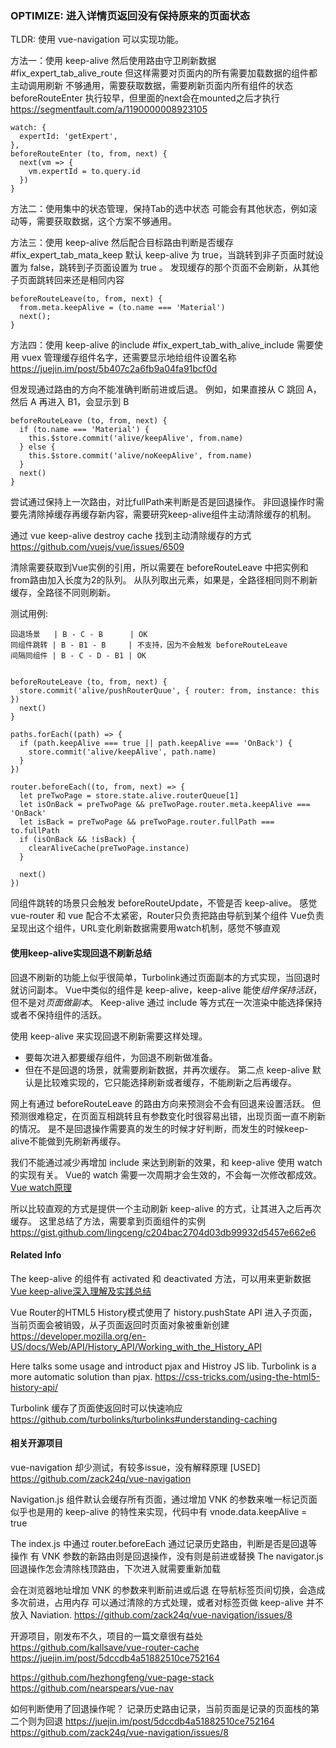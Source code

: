 ### OPTIMIZE: 进入详情页返回没有保持原来的页面状态
TLDR: 使用 vue-navigation 可以实现功能。

方法一：使用 keep-alive 然后使用路由守卫刷新数据 #fix_expert_tab_alive_route
但这样需要对页面内的所有需要加载数据的组件都主动调用刷新
不够通用，需要获取数据，需要刷新页面内所有组件的状态
beforeRouteEnter 执行较早，但里面的next会在mounted之后才执行
https://segmentfault.com/a/1190000008923105

    watch: {
      expertId: 'getExpert',
    },
    beforeRouteEnter (to, from, next) {
      next(vm => {
        vm.expertId = to.query.id
      })
    }

方法二：使用集中的状态管理，保持Tab的选中状态
可能会有其他状态，例如滚动等，需要获取数据，这个方案不够通用。

方法三：使用 keep-alive 然后配合目标路由判断是否缓存 #fix_expert_tab_mata_keep
默认 keep-alive 为 true，当跳转到非子页面时就设置为 false，跳转到子页面设置为 true 。
发现缓存的那个页面不会刷新，从其他子页面跳转回来还是相同内容

    beforeRouteLeave(to, from, next) {
      from.meta.keepAlive = (to.name === 'Material')
      next();
    }

方法四：使用 keep-alive 的include #fix_expert_tab_with_alive_include
需要使用 vuex 管理缓存组件名字，还需要显示地给组件设置名称
https://juejin.im/post/5b407c2a6fb9a04fa91bcf0d

但发现通过路由的方向不能准确判断前进或后退。
例如，如果直接从 C 跳回 A，然后 A 再进入 B1，会显示到 B

    beforeRouteLeave (to, from, next) {
      if (to.name === 'Material') {
        this.$store.commit('alive/keepAlive', from.name)
      } else {
        this.$store.commit('alive/noKeepAlive', from.name)
      }
      next()
    }

尝试通过保持上一次路由，对比fullPath来判断是否是回退操作。
非回退操作时需要先清除掉缓存再缓存新内容，需要研究keep-alive组件主动清除缓存的机制。

通过 vue keep-alive destroy cache 找到主动清除缓存的方式
https://github.com/vuejs/vue/issues/6509

清除需要获取到Vue实例的引用，所以需要在 beforeRouteLeave 中把实例和from路由加入长度为2的队列。
从队列取出元素，如果是，全路径相同则不刷新缓存，全路径不同则刷新。

测试用例:

    回退场景   | B - C - B      | OK
    同组件跳转 | B - B1 - B     | 不支持，因为不会触发 beforeRouteLeave
    间隔同组件 | B - C - D - B1 | OK


    beforeRouteLeave (to, from, next) {
      store.commit('alive/pushRouterQuue', { router: from, instance: this })
      next()
    }

    paths.forEach((path) => {
      if (path.keepAlive === true || path.keepAlive === 'OnBack') {
        store.commit('alive/keepAlive', path.name)
      }
    })

    router.beforeEach((to, from, next) => {
      let preTwoPage = store.state.alive.routerQueue[1]
      let isOnBack = preTwoPage && preTwoPage.router.meta.keepAlive === 'OnBack'
      let isBack = preTwoPage && preTwoPage.router.fullPath === to.fullPath
      if (isOnBack && !isBack) {
        clearAliveCache(preTwoPage.instance)
      }

      next()
    })

同组件跳转的场景只会触发 beforeRouteUpdate，不管是否 keep-alive。
感觉 vue-router 和 vue 配合不太紧密，Router只负责把路由导航到某个组件
Vue负责呈现出这个组件，URL变化刷新数据需要用watch机制，感觉不够直观

#### 使用keep-alive实现回退不刷新总结
回退不刷新的功能上似乎很简单，Turbolink通过页面副本的方式实现，当回退时就访问副本。
Vue中类似的组件是 keep-alive，keep-alive 能使*组件保持活跃*，但不是对*页面做副本*。
Keep-alive 通过 include 等方式在一次渲染中能选择保持或者不保持组件的活跃。

使用 keep-alive 来实现回退不刷新需要这样处理。
+ 要每次进入都要缓存组件，为回退不刷新做准备。
+ 但在不是回退的场景，就需要刷新数据，并再次缓存。
第二点 keep-alive 默认是比较难实现的，它只能选择刷新或者缓存，不能刷新之后再缓存。

网上有通过 beforeRouteLeave 的路由方向来预测会不会有回退来设置活跃。
但预测很难稳定，在页面互相跳转且有参数变化时很容易出错，出现页面一直不刷新的情况。
是不是回退操作需要真的发生的时候才好判断，而发生的时候keep-alive不能做到先刷新再缓存。

我们不能通过减少再增加 include 来达到刷新的效果，和 keep-alive 使用 watch 的实现有关。
Vue的 watch 需要一次周期才会生效的，不会每一次修改都成效。
[Vue watch原理](https://juejin.im/post/5d629380518825121f661973)

所以比较直观的方式是提供一个主动刷新 keep-alive 的方式，让其进入之后再次缓存。
这里总结了方法，需要拿到页面组件的实例
https://gist.github.com/lingceng/c204bac2704d03db99932d5457e662e6

#### Related Info
The keep-alive 的组件有 activated 和 deactivated 方法，可以用来更新数据
[Vue keep-alive深入理解及实践总结](https://juejin.im/post/5d5a534351882568916523b7)

Vue Router的HTML5 History模式使用了 history.pushState API
进入子页面，当前页面会被销毁，从子页面返回时页面对象被重新创建
https://developer.mozilla.org/en-US/docs/Web/API/History_API/Working_with_the_History_API

Here talks some usage and introduct pjax and Histroy JS lib.
Turbolink is a more automatic solution than pjax.
https://css-tricks.com/using-the-html5-history-api/

Turbolink 缓存了页面使返回时可以快速响应
https://github.com/turbolinks/turbolinks#understanding-caching

#### 相关开源项目
vue-navigation 却少测试，有较多issue，没有解释原理 [USED]
https://github.com/zack24q/vue-navigation

Navigation.js 组件默认会缓存所有页面，通过增加 VNK 的参数来唯一标记页面
似乎也是用的 keep-alive 的特性来实现，代码中有 vnode.data.keepAlive = true

The index.js 中通过 router.beforeEach 通过记录历史路由，判断是否是回退等操作
有 VNK 参数的新路由则是回退操作，没有则是前进或替换
The navigator.js 回退操作怎会清除栈顶路由，下次进入就需要重新加载

会在浏览器地址增加 VNK 的参数来判断前进或后退
在导航标签页间切换，会造成多次前进，占用内存
可以通过清除的方式处理，或者对标签页做 keep-alive 并不放入 Naviation.
https://github.com/zack24q/vue-navigation/issues/8

开源项目，刚发布不久，项目的一篇文章很有益处
https://github.com/kallsave/vue-router-cache
https://juejin.im/post/5dccdb4a51882510ce752164

https://github.com/hezhongfeng/vue-page-stack
https://github.com/nearspears/vue-nav

如何判断使用了回退操作呢？
记录历史路由记录，当前页面是记录的页面栈的第二个则为回退
https://juejin.im/post/5dccdb4a51882510ce752164
https://github.com/zack24q/vue-navigation/issues/8

